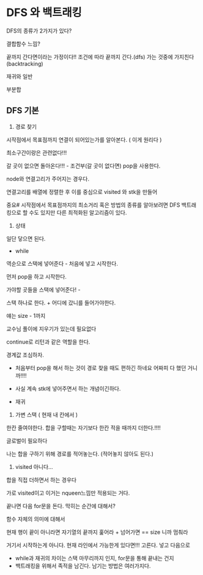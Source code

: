 # DFS 와 백트래킹

DFS의 종류가 2가지가 있다?

결합함수 느낌?

끝까지 간다면이라는 가정이다!!  조건에 따라 끝까지 간다.(dfs) 가는 것중에 가지친다(backtracking)

재귀와 일반

부분합

## DFS 기본

1. 경로 찾기

시작점에서 목표점까지 연결이 되어있는가를 알아본다. ( 이게 원리다 )

최소구간이랑은 관련없다!!!

갈 곳이 없으면 돌아온다!!! -  조건부(갈 곳이 없다면) pop을 사용한다.

node와 연결고리가 주어지는 경우다.

연결고리를 배열에 정렬한 후 이를 중심으로 visited 와 stk을 만들어

중요# 시작점에서 목표점까지의 최소거리 혹은 방법의 종류를 알아보려면 DFS 백트래킹으로 할 수도 있지만 다른 최적화된 알고리즘이 있다.

1. 상태

일단 닿으면 된다.

- while

역순으로 스택에 넣어준다 - 처음에 넣고 시작한다.

먼저 pop을 하고 시작한다.

가야할 곳들을 스택에 넣어준다! -

스택 하나로 한다. + 어디에 갔니를 들어가야한다.

얘는 size - 1까지

교수님 풀이에 지우기가 있는데 필요없다

continue로 리턴과 같은 역할을 한다.

경계값 조심하자. 

- 처음부터 pop을 해서 하는 것이 경로 찾을 때도 편하긴 하네요 어짜피 다 했던 거니까!!!!
- 사실 계속 stk에 넣어주면서 하는 개념이긴하다.

- 재귀
1. 가변 스택 ( 현재 내 칸에서 )

한칸 줄여야한다. 합을 구할때는 자기보다 한칸 적을 때까지 더한다.!!!!

글로벌이 필요하다

나는 합을 구하기 위해 경로를 적어놓는다. (적어놓지 않아도 된다.)

1. visited  아니다…

합을 직접 더하면서 하는 경우다

가로 visited이고 이거는 nqueen느낌만 적용되는 거다.

끝나면 다음 for문을 돈다. 막히는 순간에 대해서?

함수 자체의 의미에 대해서

현재 행이 끝이 아니라면 자기열의 끝까지 훑어라   + 넘어가면 == size 니까 멈춰라

거기서 시작하는게 아니다. 현재 라인에서 가능한게 있다면!!! 고른다. 넣고 다음으로 

- while과 재귀의 차이는 스택 마무리까지 인지, for문을 통해 끝내는 건지
- 백트래킹을 위해서 족적을 남긴다. 남기는 방법은 여러가지다.
